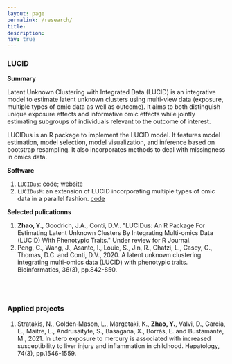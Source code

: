 ```yaml
---
layout: page
permalink: /research/
title: 
description:
nav: true
---
```



### **LUCID**

**Summary**

Latent Unknown Clustering with Integrated Data (LUCID) is an integrative model to estimate latent unknown clusters using multi-view data (exposure, multiple types of omic data as well as outcome). It aims to both distinguish unique exposure effects and informative omic effects while jointly estimating subgroups of individuals relevant to the outcome of interest.

LUCIDus is an R package to implement the LUCID model. It features model estimation, model selection, model visualization, and inference based on bootstrap resampling. It also incorporates methods to deal with missingness in omics data.

**Software**
1. `LUCIDus`: [code](https://github.com/USCbiostats/LUCIDus); [website](https://uscbiostats.github.io/LUCIDus/index.html)
2. `LUCIDusM`: an extension of LUCID incorporating multiple types of omic data in a parallel fashion. [code](https://github.com/Yinqi93/LUCIDusM)

**Selected pulicationns**
1. **Zhao, Y.**, Goodrich, J.A., Conti, D.V.. "LUCIDus: An R Package For Estimating Latent Unknown Clusters By Integrating Multi-omics Data (LUCID) With Phenotypic Traits." Under review for R Journal.
2. Peng, C., Wang, J., Asante, I., Louie, S., Jin, R., Chatzi, L., Casey, G., Thomas, D.C. and Conti, D.V., 2020. A latent unknown clustering integrating multi-omics data (LUCID) with phenotypic traits. Bioinformatics, 36(3), pp.842-850.


<br/><br/>

### **Applied projects**
1. Stratakis, N., Golden‐Mason, L., Margetaki, K., **Zhao, Y.**, Valvi, D., Garcia, E., Maitre, L., Andrusaityte, S., Basagana, X., Borràs, E. and Bustamante, M., 2021. In utero exposure to mercury is associated with increased susceptibility to liver injury and inflammation in childhood. Hepatology, 74(3), pp.1546-1559.